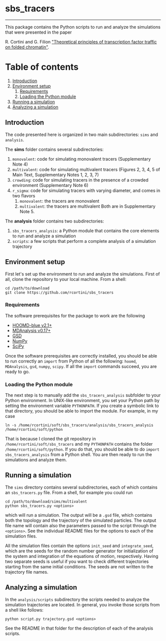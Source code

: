 # sbs_tracers
---

This package contains the Python scripts to run and analyze the simulations that
were presented in the paper

R. Cortini and G. Filion ["Theoretical principles of transcription factor
traffic on folded chromatin"](https://doi.org/10.1101/164541).

# Table of contents
1. [Introduction](#intro)
2. [Environment setup](#envsetup)
    1. [Requirements](#requirements)
    2. [Loading the Python module](#pythonmodule)
3. [Running a simulation](#running)
4. [Analyzing a simulation](#analyzing)

## Introduction

The code presented here is organized in two main subdirectories: `sims` and
`analysis`.

The **sims** folder contains several subdirectories:

1. `monovalent`: code for simulating monovalent tracers (Supplementary Note 4)
2. `multivalent`: code for simulating multivalent tracers (Figures 2, 3, 4, 5 of
   Main Text, Supplementary Notes 1, 2, 3, 7)
3. `crowding`: code for simulating tracers in the presence of a crowded
   environment (Supplementary Note 6)
4. `r_sigma`: code for simulating tracers with varying diameter, and comes in
   two flavors
    1. `monovalent`: the tracers are monovalent
    2. `multivalent`: the tracers are multivalent
    Both are in Supplementary Note 5.

The **analysis** folder contains two subdirectories:

1. `sbs_tracers_analysis`: a Python module that contains the core elements to
   run and analyze a simulation
2. `scripts`: a few scripts that perform a complete analysis of a simulation
   trajectory

## Environment setup

First let's set up the environment to run and analyze the simulations. First of
all, clone the repository to your local machine. From a shell:
```
cd /path/to/download
git clone https://github.com/rcortini/sbs_tracers
```

### Requirements

The software prerequisites for the package to work are the following

- [HOOMD-blue v2.1+](http://hoomd-blue.readthedocs.io/en/stable/)
- [MDAnalysis v0.17+](https://www.mdanalysis.org/)
- [GSD](https://bitbucket.org/glotzer/gsd)
- [NumPy](http://www.numpy.org/)
- [SciPy](https://www.scipy.org/)

Once the software prerequisites are correctly installed, you should be able to
run correctly an `import` from Python of all the following: `hoomd`,
`MDAnalysis`, `gsd`, `numpy`, `scipy`. If all the `import` commands succeed, you
are ready to go.

### Loading the Python module

The next step is to manually add the `sbs_tracers_analysis` subfolder to your
Python environment. In UNIX-like environment, you set your Python path by
setting the environment variable `PYTHONPATH`. If you create a symbolic link to
that directory, you should be able to import the module. For example, in my case

```
ln -s /home/rcortini/soft/sbs_tracers/analysis/sbs_tracers_analysis /home/rcortini/soft/python
```
That is because I cloned the git repository in `/home/rcortini/soft/sbs_tracers`
and my `PYTHONPATH` contains the folder `/home/rcortini/soft/python`. If you do
that, you should be able to do `import sbs_tracers_analysis` from a Python
shell. You are then ready to run the simulations and analyze them.

## Running a simulation
The `sims` directory contains several subdirectories, each of which contains an
`sbs_tracers.py` file. From a shell, for example you could run
```
cd /path/to/download/sims/multivalent
python sbs_tracers.py <options>
```
which will run a simulation. The output will be a `.gsd` file, which contains
both the topology and the trajectory of the simulated particles. The output file
name will contain also the parameters passed to the script through the
`<options>`.  See the individual README files for the options to each of the
simulation files.

All the simulation files contain the options `init_seed` and `integrate_seed`,
which are the seeds for the random number generator for initialization of the
system and integration of the equations of motion, respectively. Having two
separate seeds is useful if you want to check different trajectories starting
from the same initial conditions. The seeds are not written to the trajectory
file names.

## Analyzing a simulation
In the `analysis/scripts` subdirectory the scripts needed to analyze
the simulation trajectories are located. In general, you invoke those scripts
from a shell like follows:
```
python script.py trajectory.gsd <options>
```
See the README in that folder for the description of each of the analysis
scripts.
